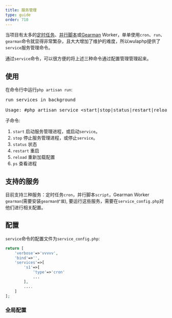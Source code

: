 ```yaml
---
title: 服务管理
type: guide
order: 710
---
```


当项目有太多的[定时任务](cron.html)、[并行脚本](run.html)或[Gearman](gearman.html) Worker，单单使用`cron`、`run`、`gearman`命令就显得非常繁杂，且大大增加了维护的难度，所以wulaphp提供了`service`服务管理命令。

通过`service`命令，可以很方便的将上述三种命令通过配置管理管理起来。

## 使用

在命令行中运行`php artisan run`:
<pre>
run services in background

Usage: #php artisan service &lt;start|stop|status|restart|reload|ps&gt; [service]
</pre>

子命令:

1. `start` 启动服务管理进程，或启动`service`。
2. `stop` 停止服务管理进程，或停止`service`。
3. `status` 状态
4. `restart` 重启
5. `reload` 重新加载配置
6. `ps` 查看进程

## 支持的服务

目前支持三种服务：定时任务`cron`，并行脚本`script`，Gearman Worker `gearman`(需要安装`gearman扩展`), 要运行这些服务，需要在`service_config.php`对他们进行相关配置。

## 配置

`service`命令的配置文件为`service_config.php`:

```php
return [
    'verbose'=>'vvvvv',
    'bind'=>'',
    'services'=>[
        's1'=>[
            'type'=>'cron'
            ...
        ],
        ....
    ]
];
```

### 全局配置

